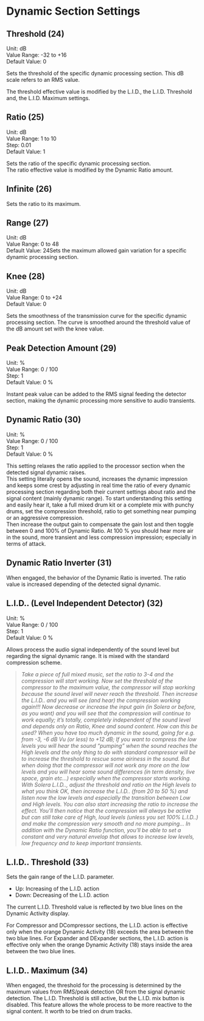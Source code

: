 # Dynamic Section Settings
## Threshold (24)
Unit: dB  
Value Range: -32 to +16  
Default Value: 0

Sets the threshold of the specific dynamic processing section. This dB scale refers to an RMS value.

The threshold effective value is modified by the L.I.D., the L.I.D. Threshold and, the L.I.D. Maximum settings.


## Ratio (25)
Unit: dB  
Value Range: 1 to 10  
Step: 0.01  
Default Value: 1

Sets the ratio of the specific dynamic processing section.  
The ratio effective value is modified by the Dynamic Ratio amount.


## Infinite (26)
Sets the ratio to its maximum.


## Range (27)
Unit: dB  
Value Range: 0 to 48  
Default Value: 24Sets the maximum allowed gain variation for a specific dynamic processing section.


## Knee (28)
Unit: dB  
Value Range: 0 to +24  
Default Value: 0

Sets the smoothness of the transmission curve for the specific dynamic processing section. The curve is smoothed
around the threshold value of the dB amount set with the knee value.


## Peak Detection Amount (29)
Unit: %  
Value Range: 0 / 100  
Step: 1  
Default Value: 0 %

Instant peak value can be added to the RMS signal feeding the detector section, making the dynamic processing
more sensitive to audio transients.


## Dynamic Ratio (30)
Unit: %  
Value Range: 0 / 100  
Step: 1  
Default Value: 0 %

This setting relaxes the ratio applied to the processor section when the detected signal dynamic raises.  
This setting literally opens the sound, increases the dynamic impression and keeps some crest by adjusting in real time
the ratio of every dynamic processing section regarding both their current settings about ratio and the signal content
(mainly dynamic range). To start understanding this setting and easily hear it, take a full mixed drum kit or a complete mix
with punchy drums, set the compression threshold, ratio to get something near pumping or an aggressive compression.  
Then increase the output gain to compensate the gain lost and then toggle between 0 and 100% of Dynamic Ratio. At 100
% you should hear more air in the sound, more transient and less compression impression; especially in terms of attack.


## Dynamic Ratio Inverter (31)
When engaged, the behavior of the Dynamic Ratio is inverted. The ratio value is increased depending of the detected 
signal dynamic.


## L.I.D.. (Level Independent Detector) (32)
Unit: %  
Value Range: 0 / 100  
Step: 1  
Default Value: 0 %

Allows process the audio signal independently of the sound level but regarding the signal dynamic range. It is mixed
with the standard compression scheme.

> *Take a piece of full mixed music, set the ratio to 3-4 and the compression will start working. Now set the threshold
of the compressor to the maximum value, the compressor will stop working because the sound level will never reach
the threshold. Then increase the L.I.D.. and you will see (and hear) the compression working again!!! Now decrease or increase
the input gain (in Solera or before, as you want) and you will see that the compression will continue to work equally; it’s totally,
completely independent of the sound level and depends only on Ratio, Knee and sound content.
How can this be used? When you have too much dynamic in the sound, going for e.g. from -3, -6 dB Vu (or less) to +12 dB; If you
want to compress the low levels you will hear the sound “pumping” when the sound reaches the High levels and the only thing
to do with standard compressor will be to increase the threshold to rescue some airiness in the sound. But when doing that
the compressor will not work any more on the low levels and you will hear some sound differences (in term density, live space,
grain etc...) especially when the compressor starts working. With Solera L.I.D.., adjust the threshold and ratio on the High levels
to what you think OK, then increase the L.I.D.. (from 20 to 50 %) and listen now the low levels and especially the transition between Low and High levels. You can also start increasing the ratio to increase the effect. You’ll then notice that the compression
will always be active but can still take care of High, loud levels (unless you set 100% L.I.D..) and make the compression very
smooth and no more pumping... In addition with the Dynamic Ratio function, you’ll be able to set a constant and very natural
envelop that allows to increase low levels, low frequency and to keep important transients.*


## L.I.D.. Threshold (33)
Sets the gain range of the L.I.D. parameter.

- Up: Increasing of the L.I.D. action
- Down: Decreasing of the L.I.D. action

The current L.I.D. Threshold value is reflected by two blue lines on the Dynamic Activity display.

For Compressor and DCompressor sections, the L.I.D. action is effective only when the orange Dynamic Activity (18)
exceeds the area between the two blue lines. For Expander and DExpander sections, the L.I.D. action is effective
only when the orange Dynamic Activity (18) stays inside the area between the two blue lines.


## L.I.D.. Maximum (34)
When engaged, the threshold for the processing is determined by the maximum values from RMS/peak detection
OR from the signal dynamic detection. The L.I.D. Threshold is still active, but the L.I.D. mix button is disabled. This
feature allows the whole process to be more reactive to the signal content. It worth to be tried on drum tracks.

